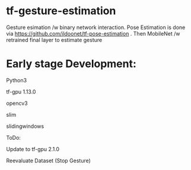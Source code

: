 # tf-gesture-estimation
Gesture esimation /w binary network interaction. Pose Estimation is done via https://github.com/ildoonet/tf-pose-estimation . Then MobileNet /w retrained final layer to estimate gesture

# Early stage Development:

Python3 

tf-gpu 1.13.0

opencv3

slim

slidingwindows

ToDo:

Update to tf-gpu 2.1.0

Reevaluate Dataset (Stop Gesture)
